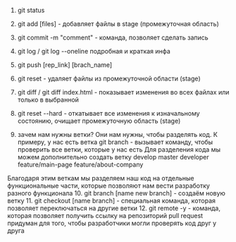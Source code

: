 1. git status
2. git add [files] - добавляет файлы в stage (промежуточная область)
3. git commit -m "comment" - команда, позволяет сделать запись
4. git log / git log --oneline подробная и краткая инфа
5. git push [rep_link] [brach_name]
6. git reset - удаляет файлы из промежуточной области (stage)
7. git diff / git diff index.html - показывает изменения во всех файлах или только в выбранной
8. git reset --hard - откатывает все изменения к изначальному состоянию, очищает промежуточную область (stage)

9. зачем нам нужны ветки? Они нам нужны, чтобы разделять код. К примеру, у нас есть ветка
git branch - вызывает команду, чтобы проверить все ветки, которые у нас есть
Для разделения кода мы можем дополнительно создать ветку develop
master
developer
feature/main-page
feature/about-company

Благодаря этим веткам мы разделяем наш код на отдельные функциональные части, которые позволяют нам вести разработку разного функционала
10. git branch [name new branch] - создаём новую ветку
11. git checkout [name branch] - специальная команда, которая позволяет переключаться на другие ветки
12. git remote -y   - команда, которая позволяет получить ссылку на репозиторий
pull request придуман для того, чтобы разработчики могли проверять код друг у друга
